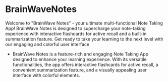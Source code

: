 # BrainWaveNotes
Welcome to "BrainWave Notes" - your ultimate multi-functional Note Taking App! BrainWave Notes is designed to supercharge your note-taking experience with interactive flashcards for active recall and a built-in summarization feature. Get ready to take your learning to the next level with our engaging and colorful user interface

- BrainWave Notes is a feature-rich and engaging Note Taking App designed to enhance your learning experience. With its versatile functionalities, the app offers interactive flashcards for active recall, a convenient summarization feature, and a visually appealing user interface with colorful elements.
